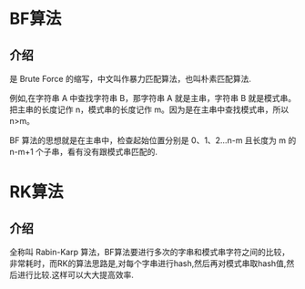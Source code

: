 # BF算法

## 介绍

是 Brute Force 的缩写，中文叫作暴力匹配算法，也叫朴素匹配算法.

例如,在字符串 A 中查找字符串 B，那字符串 A 就是主串，字符串 B 就是模式串。把主串的长度记作 n，模式串的长度记作 m。因为是在主串中查找模式串，所以 n>m。

BF 算法的思想就是在主串中，检查起始位置分别是 0、1、2…n-m 且长度为 m 的 n-m+1 个子串，看有没有跟模式串匹配的.

# RK算法

## 介绍

全称叫 Rabin-Karp 算法，BF算法要进行多次的字串和模式串字符之间的比较，非常耗时，而RK的算法思路是,对每个字串进行hash,然后再对模式串取hash值,然后进行比较.这样可以大大提高效率.

